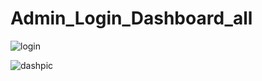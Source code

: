 # Admin_Login_Dashboard_all

![login](https://user-images.githubusercontent.com/84727061/195584655-0063c33f-d225-4e46-bef1-2b94f4275bae.PNG)


![dashpic](https://user-images.githubusercontent.com/84727061/195584699-af42bb67-7084-4337-9de5-1459a9195a91.PNG)
